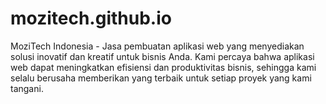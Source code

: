 # mozitech.github.io
MoziTech Indonesia - Jasa pembuatan aplikasi web yang menyediakan solusi inovatif dan kreatif untuk bisnis Anda. Kami percaya bahwa aplikasi web dapat meningkatkan efisiensi dan produktivitas bisnis, sehingga kami selalu berusaha memberikan yang terbaik untuk setiap proyek yang kami tangani.
